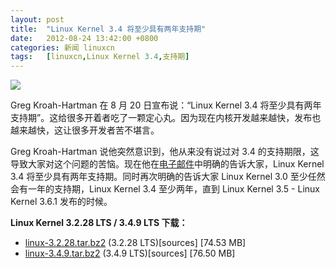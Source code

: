 ```yaml
---
layout: post
title:	"Linux Kernel 3.4 将至少具有两年支持期"
date:	2012-08-24 13:42:00 +0800 
categories:	新闻 linuxcn 
tags:	[linuxcn,Linux Kernel 3.4,支持期]
---
```



![](/Asserts/Images//attachment/album/201208/20/1411171101967ic1zs1pbs.jpg)


Greg Kroah-Hartman 在 8 月 20 日宣布说：“Linux Kernel 3.4 将至少具有两年支持期”。这给很多开着者吃了一颗定心丸。因为现在内核开发越来越快，发布也越来越快，这让很多开发者苦不堪言。


Greg Kroah-Hartman 说他突然意识到，他从来没有说过对 3.4 的支持期限，这导致大家对这个问题的苦恼。现在他在[电子邮件](http://lkml.indiana.edu/hypermail/linux/kernel/1208.2/02624.html)中明确的告诉大家，Linux Kernel 3.4 将至少具有两年支持期。同时再次明确的告诉大家 Linux Kernel 3.0 至少任然会有一年的支持期，Linux Kernel 3.4 至少两年，直到 Linux Kernel 3.5 - Linux Kernel 3.6.1 发布的时候。


**Linux Kernel 3.2.28 LTS / 3.4.9 LTS 下载：**


* [linux-3.2.28.tar.bz2](http://www.kernel.org/pub/linux/kernel/v3.0/linux-3.2.28.tar.bz2) (3.2.28 LTS)[sources] [74.53 MB]
* [linux-3.4.9.tar.bz2](http://www.kernel.org/pub/linux/kernel/v3.0/linux-3.4.9.tar.bz2) (3.4.9 LTS)[sources] [76.50 MB]
